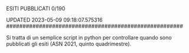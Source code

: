 ESITI PUBBLICATI 0/190 

UPDATED 2023-05-09 09:18:07.575316
######################################################

Si tratta di un semplice script in python per controllare quando sono pubblicati gli esiti (ASN 2021, quinto quadrimestre).

